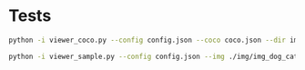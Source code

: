 # Tests

```bash
python -i viewer_coco.py --config config.json --coco coco.json --dir img/
```

```bash
python -i viewer_sample.py --config config.json --img ./img/img_dog_cat.jpg
```
